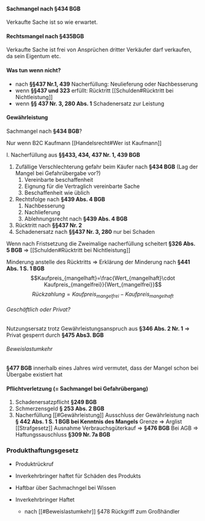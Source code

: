 #### Sachmangel nach **§434 BGB**
Verkaufte Sache ist so wie erwartet.

#### Rechtsmangel nach **§435BGB**
Verkaufte Sache ist frei von Ansprüchen dritter
Verkäufer darf verkaufen, da sein Eigentum etc.

#### Was tun wenn nicht?
- nach **§§437 Nr.1, 439** Nacherfüllung: Neulieferung oder Nachbesserung
- wenn **§§437 und 323** erfüllt: Rücktritt [[Schulden#Rücktritt bei Nichtleistung]]
- wenn **§§ 437 Nr. 3, 280 Abs. 1** Schadenersatz zur Leistung

#### Gewährleistung
Sachmangel nach **§434 BGB**?

Nur wenn B2C Kaufmann [[Handelsrecht#Wer ist Kaufmann]]

I. Nacherfüllung aus **§§433, 434, 437 Nr. 1, 439 BGB**
 1. Zufällige Verschlechterung gefahr beim Käufer
	 nach **§434 BGB** (Lag der Mangel bei Gefahrübergabe vor?)
	 1. Vereinbarte beschaffenheit
	 2. Eignung für die Vertraglich vereinbarte Sache
	 3. Beschaffenheit wie üblich
2. Rechtsfolge nach **§439 Abs. 4 BGB**
	1. Nachbesserung
	2. Nachlieferung
	3. Ablehnungsrecht nach **§439 Abs. 4 BGB**
3. Rücktritt nach **§§437 Nr. 2**
4. Schadenersatz nach **§§437 Nr. 3, 280** nur bei Schaden

Wenn nach Fristsetzung die Zweimalige nacherfüllung scheitert **§326 Abs. 5 BGB** => [[Schulden#Rücktritt bei Nichtleistung]]

Minderung anstelle des Rücktritts => Erklärung der Minderung nach **§441 Abs. 1 S. 1 BGB**
$$Kaufpreis_{mangelhaft}=\frac{Wert_{mangelhaft}\cdot Kaufpreis_{mangelfrei}}{Wert_{mangelfrei}}$$
$$Rückzahlung = Kaufpreis_{mangelfrei}-Kaufpreis_{mangelhaft}$$

###### Geschäftlich oder Privat?
Nutzungsersatz trotz Gewährleistungsanspruch aus **§346 Abs. 2 Nr. 1**
=> Privat gesperrt durch **§475 Abs3. BGB**

###### Beweislastumkehr 
**§477 BGB** innerhalb eines Jahres wird vermutet, dass der Mangel schon bei Übergabe existiert hat


#### Pflichtverletzung (= Sachmangel bei Gefahrübergang)
1. Schadenersatzpflicht **§249 BGB**
2. Schmerzensgeld **§ 253 Abs. 2 BGB**
3. Nacherfüllung [[#Gewährleistung]]
Ausschluss der Gewährleistung nach **§ 442 Abs. 1 S. 1 BGB bei Kenntnis des Mangels**
Grenze => Arglist [[Strafgesetz]]
Ausnahme Verbrauchsgüterkauf => **§476 BGB**
Bei AGB => Haftungssauschluss **§309 Nr. 7a BGB**

### Produkthaftungsgesetz
- Produktrückruf
- Inverkehrbringer haftet für Schäden des Produkts
- Haftbar über Sachmachngel bei Wissen

- Inverkehrbringer Haftet
	- nach [[#Beweislastumkehr]] §478 Rückgriff zum Großhändler


